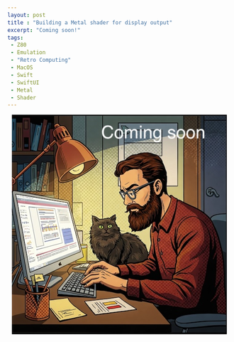 ```yaml
---
layout: post
title : "Building a Metal shader for display output"
excerpt: "Coming soon!"
tags:
 - Z80
 - Emulation
 - "Retro Computing"
 - MacOS
 - Swift
 - SwiftUI
 - Metal
 - Shader
---
```


<p style="text-align:center;">
	<img src="/assets/images/under_construction.jpg" alt="Man and cat at desk writing blog">
</p>






 